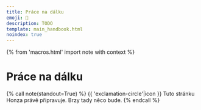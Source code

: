 ```yaml
---
title: Práce na dálku
emoji: 📡
description: TODO
template: main_handbook.html
noindex: true
---
```


{% from 'macros.html' import note with context %}

# Práce na dálku

{% call note(standout=True) %}
  {{ 'exclamation-circle'|icon }} Tuto stránku Honza právě připravuje. Brzy tady něco bude.
{% endcall %}


<!-- {#

doplnit kapitolu na dálku tak, aby v ní byly i tipy jak práci na dálku přežít

https://www.linkedin.com/feed/update/urn:li:activity:6737276887992717312/?commentUrn=urn%3Ali%3Acomment%3A(activity%3A6737276887992717312%2C6737284113360789504)

https://honzajavorek.cz/blog/prace-z-domova/

Germany and the UK are the two largest hubs for professional developer talent in absolute numbers, and together are home to more than 1.7 million professional developers.
https://2019.stateofeuropeantech.com/chapter/people/article/strong-talent-base/

Jak se vyvarovat scams při práci na dálku
https://twitter.com/levelsio/status/1300443073562980353

jak si najit remote entry level praci https://news.ycombinator.com/item?id=26171008

Hledání práce v UK
https://www.reddit.com/r/cscareerquestionsEU/comments/iv6l2n/uk_job_market_consideration_after_finding_a/?utm_source=share&utm_medium=ios_app&utm_name=iossmf


--- https://discord.com/channels/769966886598737931/788826407412170752/1106138493832405092
Práce na dálku je skill, a to jak u pracanta, tak u firmy. Kdysi jsem o tom psal tady, je to staré, ale podle mě pořád dost platné: https://honzajavorek.cz/blog/prace-z-domova/ Myslím, že ten skill je potřeba se naučit. Pokud ho pracant neumí moc dobře, výsledek bude stát za prd. Pokud to firma neumí poštelovat moc dobře, výsledek bude stát za prd. V tomhle to mají nejjednodušší firmy, které jsou od začátku remote-first, takže s tím umí pracovat a očekávání a firemní kultura jsou od začátku nastavené podle toho, nebo lidi, kteří už mají zkušenost s nějakou formou práce na dálku, např. ty, která jsi původně dělala překladatelku na volné noze.
---


--- https://discord.com/channels/769966886598737931/789107031939481641/1032990236768206848
Mě přijde, že HO firmy berou spíš jako „občas můžeš být doma“ a remote berou spíš jako „většinu času budeš doma“, ale jinak je to škála, na které se konkrétní nastavení dost liší firma od firmy. Jedna firma napíše HO a myslí tím, že když ti to manažer povolí, tak můžeš být odpoledne doma, jiná napíše HO a myslí tím, že můžeš být 4 dny v týdnu doma a jezdíš jen ve čtvrtky a když se ti to nehodí, tak ani ve čtvrtky.
---


--- https://discord.com/channels/769966886598737931/789107031939481641/1032958445390934076
HO znamená, že můžeš, ale nemusíš. A často asi počítaj s nějakou přítomností alespoň občas.
Asi bych se nebál přidat slovo full k tomu remote, že hledáš zrovna to. _full remote_ nebo _čistý remote_ apod.
---


--- https://discord.com/channels/769966886598737931/788826407412170752/966768606853603389
<#788826407412170752>  Dobrý večer, cesta naučit se programovat na slušné úrovni je hodně dlouhá a mě pořád vrtá hlavou jedna důležitá věc!!🙂 Jestli v mé lokalitě mam šanci vůbec sehnat práci.Jsem z moravy z okolí Uherského Hradiště. Pročítal sem si nějaké pracovní nabídky a všechno je to Praha,Brno a Ostrava.Je mi jasné že když někam nastoupim tak první budu muset určitě chodit do kanceláře abych získal nějake zkušenosti či zvyklosti 🤔 Jsem z toho pravě celkem demotivovany protože Juniora na remote asi těžko nekdo zaměstna 😭 Stěhovaní nepřichází v úvahu, máme čerstvě opraveny domek a 2 děti tak jsem tady hluboce zakořeněn 😂 🤣 Děkuji za jakoukoliv reakci 😀 👍
---


--- https://discord.com/channels/769966886598737931/788826407412170752/966802574856572998
Potvrzuji 1. odstavec od <@652142810291765248>   v plném rozsahu. Covid opravdu naučil firmy fungovat online, a to tak dobře, že lidi se vracejí do kanclů jen velmi pomalu a dá se fungovat full remote hned od začátku.
Zrovna tohle zažívám. Nastoupila jsem 1.dubna a v kanclu jsem byla všehovšudy 2x. Není víc potřeba a nic speciálního tam svou přítomností nezískám, protože tam celkově chodí tak 20 % lidí.
Určitě je to firma od firmy, ale na otázku, jestli máš šanci sehnat IT práci mimo velká města, odpovídám jednoznačně - ano.
---




--- https://discord.com/channels/769966886598737931/1052331159088017489/1053232282900639774
A ten rozpor, mezi tím, co chtějí firmy a co chtějí lidi je asi vidět i v tomto.
https://twitter.com/brianbrackeen/status/1602301360698974208
(ano není to specificky o **juniorech**, ale potřeby toho člověka se nemění podle toho, jestli začíná nebo ne)
---


--- https://discord.com/channels/769966886598737931/1052331159088017489/1052543776406638724
to je skvely mindset! Ale ne kazdy junior ho ma a tam prichazi pro me ten kamen urazu. Mam zkusenosti kdy si lidi nedelali poznamky a na nabidku nahravani se koukali divne nebo nemaji sebevedomi na to se ptat a nejsem schopni vyhodnotit kdy jeste googlit sam a kdy se zeptat.  A dost tezko se to zjisti behem pohovoru, jak ta komunikace pujde. Vetsinou se proto snazime mit neco jako "den s nami na zkousku" pro juniory abychom zjistili jestli to nebude prilis mnoho prace z nasi strany nez si muzeme dovolit.
---


--- https://discord.com/channels/769966886598737931/1052331159088017489/1052341254056312862
Jo však jasně že to jde, to co mi vedení říkalo bylo že to s juniory akorát zabere o dost víc času. Že na full remote jsou lepší lidi už s nějakými návyky.

Jako jo, je to o tom co chceš a co si může firma dovolit, jen jak se tu řešilo jestli to opravdu je tak rozdílné tak jsem jen podal názor dalších lidí že ano, dle nich je.
---


--- https://discord.com/channels/769966886598737931/769966887055392768/1159604213773512775
Něco o práci na dálku 🙂 https://seths.blog/2021/09/intentional-connection-in-the-digital-office/
---


--- https://discord.com/channels/769966886598737931/1150481852516290641/1169891697753325629
díky, já si matně vybavoval, žes nějakou dobu dojížděla.
No, můj point je takový, že u nás ti HR na pohovoru řekne, že jedeme hybrid 50 %. Ale skutečnost pak záleží na tvém managerovi. Můj třeba preferuje práci v officu, takže musíme chodit 3x týdně. Ale na jiném oddělení se jede 100 % remote. 
Takže třeba u nás bys na pohovor nešla, protože podle HR není full remote možný. Ale kdybys šla, tak by ses třeba se svým nadřízeným domluvila a full remote by šel. Takových případů nebude mnoho, ale jsou.
---


--- https://discord.com/channels/769966886598737931/1075541542669922424/1188112919553126510
**100 % remote práce**
Velikánská nevýhoda. **Je to non-stop velké informační a sociální vakuum. **Je to nehostinné prostředí a musí se na spoustě věcí dřít (z obou stran, firma i junior) a stejně se to plnohodnotně nedožene. Člověk se nic nedozví mimochodem, nevidí typické pořádky a komunikaci ve firmě, přijde o spoustu podnětů, povzbuzení, tipů i náhodné zpětné vazby, nadto si lze furt klást otázky jako: Nevyhodili by mě, kdyby viděli, jak pracuju? Jak si zprostředkovat někoho, kdo by poradil, jak zlepšit/zefektivnit práci? Co jsem dneska udělala, mám pocit, že nic, co s tím? Na koho se obracet, kdy, s čím a jak?

Cítím, že o hodně přicházím tím, že nevidím, jak kolegové pracují (co dělají, jak to řeší, jak ventilují emoce, co nastává), co se řeší v jiných projektech/u jiných klientů a podobně. Další věc je, že **všechno je zpráva nebo schůzka. Všechno, co není zpráva nebo schůzka, neexistuje, přestože to existuje.**

Říct si o pomoc kolegovi, co sedí půl metru vedle, a napsat zprávu v nějakém chatu na Teamsech není stejně snadné ani to nevede ke stejnému výsledku. (A to říkám jako zástupce generace Z, u kterého by se dalo čekat, že bude chtít zprávovat neustále.) V chatu dostanu hlavně odpověď na to, na co se bezprostředně ptám (přičemž je nutné vše rovnou víc popsat, aby bylo jasné, o čem mluvím, žádné *hele, jak mám vyřešit tohle?*), člověk nedostane "zdarma" nic navíc, což se mi při komunikaci osobní stává téměř neustále. Je taky mnohem těžší být zvídavější a doptávat se.

Je těžší si sehnat mentora, pomoc, průvodce. Je těžší se zorientovat i v základních strukturách.

Tím, že je člověk sám, také jinak zpracovává emoce a situace (!), takže se mi stává, že jde do ztracena něco, co bych jinak normálně ihned řešila. 

HO obecně znamená v krátkodobém horizontu to, že řešení nalézám trochu jiným způsobem, v dlouhodobém ale i to, že přicházím o růst soft skills (!).
---


#} -->

